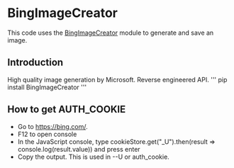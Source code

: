 # BingImageCreator
This code uses the [BingImageCreator](https://github.com/acheong08/BingImageCreator/tree/main) module to generate and save an image.
## Introduction
High quality image generation by Microsoft. Reverse engineered API.
'''
pip install BingImageCreator
'''
## How to get AUTH_COOKIE
* Go to https://bing.com/.
* F12 to open console
* In the JavaScript console, type cookieStore.get("_U").then(result => console.log(result.value)) and press enter
* Copy the output. This is used in --U or auth_cookie.
